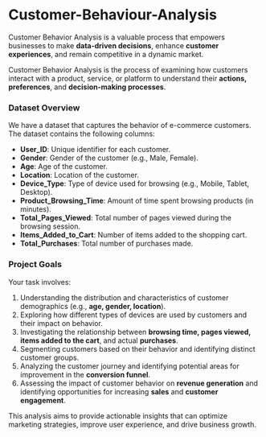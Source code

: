 # Customer-Behaviour-Analysis

Customer Behavior Analysis is a valuable process that empowers businesses to make **data-driven decisions**, enhance **customer experiences**, and remain competitive in a dynamic market.

Customer Behavior Analysis is the process of examining how customers interact with a product, service, or platform to understand their **actions, preferences**, and **decision-making processes**.

### Dataset Overview

We have a dataset that captures the behavior of e-commerce customers. The dataset contains the following columns:

- **User_ID**: Unique identifier for each customer.
- **Gender**: Gender of the customer (e.g., Male, Female).
- **Age**: Age of the customer.
- **Location**: Location of the customer.
- **Device_Type**: Type of device used for browsing (e.g., Mobile, Tablet, Desktop).
- **Product_Browsing_Time**: Amount of time spent browsing products (in minutes).
- **Total_Pages_Viewed**: Total number of pages viewed during the browsing session.
- **Items_Added_to_Cart**: Number of items added to the shopping cart.
- **Total_Purchases**: Total number of purchases made.

### Project Goals

Your task involves:

1. Understanding the distribution and characteristics of customer demographics (e.g., **age, gender, location**).
2. Exploring how different types of devices are used by customers and their impact on behavior.
3. Investigating the relationship between **browsing time, pages viewed, items added to the cart**, and actual **purchases**.
4. Segmenting customers based on their behavior and identifying distinct customer groups.
5. Analyzing the customer journey and identifying potential areas for improvement in the **conversion funnel**.
6. Assessing the impact of customer behavior on **revenue generation** and identifying opportunities for increasing **sales** and **customer engagement**.

This analysis aims to provide actionable insights that can optimize marketing strategies, improve user experience, and drive business growth.
